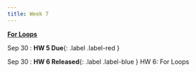 ```yaml
---
title: Week 7
---
```


**[For Loops](https://docs.google.com/presentation/d/1oGKNPYv6mBLbUcLhUSk686pp-dkxTZ2IRbx9dysWGoY/edit#slide=id.p)**

Sep 30
:  **HW 5 Due**{: .label .label-red }

Sep 30
:  **HW 6 Released**{: .label .label-blue } HW 6: For Loops

